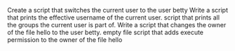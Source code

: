 Create a script that switches the current user to the user betty
Write a script that prints the effective username of the current user.
script that prints all the groups the current user is part of.
Write a script that changes the owner of the file hello to the user betty.
empty file
script that adds execute permission to the owner of the file hello

